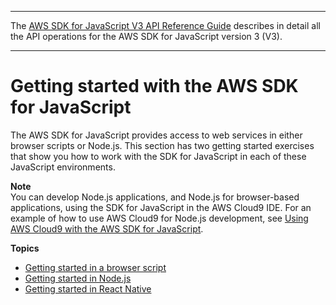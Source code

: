 --------

 The [AWS SDK for JavaScript V3 API Reference Guide](https://docs.aws.amazon.com/AWSJavaScriptSDK/v3/latest/index.html) describes in detail all the API operations for the AWS SDK for JavaScript version 3 \(V3\)\. 

--------

# Getting started with the AWS SDK for JavaScript<a name="getting-started"></a>

The AWS SDK for JavaScript provides access to web services in either browser scripts or Node\.js\. This section has two getting started exercises that show you how to work with the SDK for JavaScript in each of these JavaScript environments\.

**Note**  
You can develop Node\.js applications, and Node\.js for browser\-based applications, using the SDK for JavaScript in the AWS Cloud9 IDE\. For an example of how to use AWS Cloud9 for Node\.js development, see [Using AWS Cloud9 with the AWS SDK for JavaScript](cloud9-javascript.md)\.

**Topics**
+ [Getting started in a browser script](getting-started-browser.md)
+ [Getting started in Node\.js](getting-started-nodejs.md)
+ [Getting started in React Native](getting-started-react-native.md)